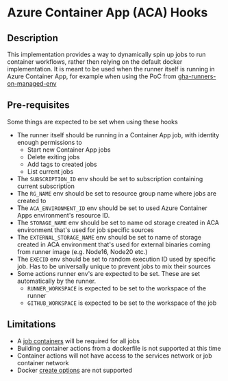 # Azure Container App (ACA) Hooks

## Description
This implementation provides a way to dynamically spin up jobs to run container workflows, rather then relying on the default docker implementation. It is meant to be used when the runner itself is running in Azure Container App, for example when using the PoC from [gha-runners-on-managed-env](https://github.com/Hi-Fi/gha-runners-on-managed-env)

## Pre-requisites 
Some things are expected to be set when using these hooks
- The runner itself should be running in a Container App job, with identity enough permissions to
    - Start new Container App jobs
    - Delete exiting jobs
    - Add tags to created jobs
    - List current jobs
- The `SUBSCRIPTION_ID` env should be set to subscription containing current subscription
- The `RG_NAME` env should be set to resource group name where jobs are created to
- The `ACA_ENVIRONMENT_ID` env should be set to used Azure Container Apps environment's resource ID.
- The `STORAGE_NAME` env should be set to name od storage created in ACA environment that's used for job specific sources
- The `EXTERNAL_STORAGE_NAME` env should be set to name of storage created in ACA environment that's used for external binaries coming from runner image (e.g. Node16, Node20 etc.)
- The `EXECID` env should be set to random execution ID used by specific job. Has to be universally unique to prevent jobs to mix their sources
- Some actions runner env's are expected to be set. These are set automatically by the runner.
    - `RUNNER_WORKSPACE` is expected to be set to the workspace of the runner
    - `GITHUB_WORKSPACE` is expected to be set to the workspace of the job

## Limitations
- A [job containers](https://docs.github.com/en/actions/using-jobs/running-jobs-in-a-container) will be required for all jobs
- Building container actions from a dockerfile is not supported at this time
- Container actions will not have access to the services network or job container network
- Docker [create options](https://docs.github.com/en/actions/using-workflows/workflow-syntax-for-github-actions#jobsjob_idcontaineroptions) are not supported

